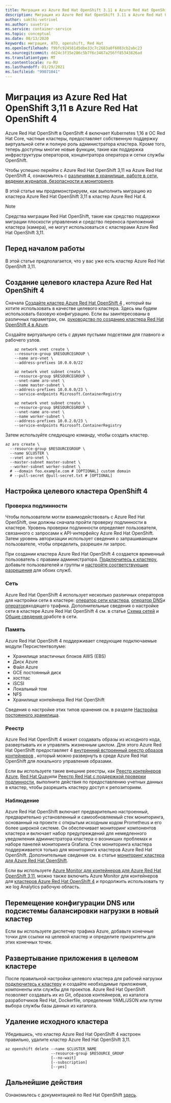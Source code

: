 ```yaml
---
title: Миграция из Azure Red Hat OpenShift 3.11 в Azure Red Hat OpenShift 4
description: Миграция из Azure Red Hat OpenShift 3.11 в Azure Red Hat OpenShift 4
author: sakthi-vetrivel
ms.author: suvetriv
ms.service: container-service
ms.topic: conceptual
ms.date: 08/13/2020
keywords: миграция, АТО, openshift, Red Hat
ms.openlocfilehash: f9bfc924581d5dbe33c7c2683a0f6083cb2abc23
ms.sourcegitcommit: dd24c3f35e286c5b7f6c3467a256ff85343826ad
ms.translationtype: MT
ms.contentlocale: ru-RU
ms.lasthandoff: 01/29/2021
ms.locfileid: "99071041"
---
```

# <a name="migrate-from-azure-red-hat-openshift-311-to-azure-red-hat-openshift-4"></a>Миграция из Azure Red Hat OpenShift 3,11 в Azure Red Hat OpenShift 4

Azure Red Hat OpenShift в OpenShift 4 включает Kubernetes 1,16 в ОС Red Hat Core, частные кластеры, предоставляет собственную поддержку виртуальной сети и полную роль администратора кластера. Кроме того, теперь доступны многие новые функции, такие как поддержка инфраструктуры операторов, концентратора оператора и сетки службы OpenShift.

Чтобы успешно перейти с Azure Red Hat OpenShift 3,11 на Azure Red Hat OpenShift 4, ознакомьтесь с [различиями в хранилище, работе в сети, ведении журналов, безопасности и мониторинге](https://docs.openshift.com/container-platform/4.4/migration/migrating_3_4/planning-migration-3-to-4.html).

В этой статье мы продемонстрируем, как выполнить миграцию из кластера Azure Red Hat OpenShift 3,11 в кластер Azure Red Hat 4.

> [!NOTE]
> Средства миграции Red Hat OpenShift, такие как средство поддержки миграции плоскости управления и средство переноса приложений кластера (камера), не могут использоваться с кластерами Azure Red Hat OpenShift 3,11.

## <a name="before-you-begin"></a>Перед началом работы

В этой статье предполагается, что у вас уже есть кластер Azure Red Hat OpenShift 3,11.

## <a name="create-a-target-azure-red-hat-openshift-4-cluster"></a>Создание целевого кластера Azure Red Hat OpenShift 4

Сначала [Создайте кластер Azure Red Hat OpenShift 4](tutorial-create-cluster.md) , который вы хотите использовать в качестве целевого кластера. Здесь мы будем использовать базовую конфигурацию. Если вы заинтересованы в различных параметрах, см. [руководство по созданию кластера Red Hat OpenShift 4 в Azure](tutorial-create-cluster.md).

Создайте виртуальную сеть с двумя пустыми подсетями для главного и рабочего узлов.

```azurecli-interactive
    az network vnet create \
    --resource-group $RESOURCEGROUP \
    --name aro-vnet \
    --address-prefixes 10.0.0.0/22

    az network vnet subnet create \
    --resource-group $RESOURCEGROUP \
    --vnet-name aro-vnet \
    --name master-subnet \
    --address-prefixes 10.0.0.0/23 \
    --service-endpoints Microsoft.ContainerRegistry

    az network vnet subnet create \
    --resource-group $RESOURCEGROUP \
    --vnet-name aro-vnet \
    --name worker-subnet \
    --address-prefixes 10.0.2.0/23 \
    --service-endpoints Microsoft.ContainerRegistry
```

Затем используйте следующую команду, чтобы создать кластер.

```azurecli-interactive
az aro create \
  --resource-group $RESOURCEGROUP \
  --name $CLUSTER \
  --vnet aro-vnet \
  --master-subnet master-subnet \
  --worker-subnet worker-subnet \
  # --domain foo.example.com # [OPTIONAL] custom domain
  # --pull-secret @pull-secret.txt # [OPTIONAL]
```

## <a name="configure-the-target-openshift-4-cluster"></a>Настройка целевого кластера OpenShift 4

### <a name="authentication"></a>Проверка подлинности

Чтобы пользователи могли взаимодействовать с Azure Red Hat OpenShift, они должны сначала пройти проверку подлинности в кластере. Уровень проверки подлинности определяет пользователя, связанного с запросами к API-интерфейсу Azure Red Hat OpenShift. Затем уровень авторизации использует сведения о запрашивающем пользователе, чтобы определить, разрешен ли запрос.

При создании кластера Azure Red Hat OpenShift 4 создается временный пользователь с правами администратора. [Подключитесь к кластеру](tutorial-connect-cluster.md), добавьте пользователей и группы и [настройте соответствующие разрешения](https://docs.openshift.com/container-platform/4.6/authentication/understanding-authentication.html) для обоих служб.

### <a name="networking"></a>Сеть

Azure Red Hat OpenShift 4 использует несколько различных операторов для настройки сети в кластере: [оператор сети кластера](https://docs.openshift.com/container-platform/4.6/networking/cluster-network-operator.html#nw-cluster-network-operator_cluster-network-operator), [оператор DNS](https://docs.openshift.com/container-platform/4.6/networking/dns-operator.html)и [оператор](https://docs.openshift.com/container-platform/4.6/networking/ingress-operator.html)входящего трафика. Дополнительные сведения о настройке сети в кластере Azure Red Hat OpenShift 4 см. в статье [Схема сетей](concepts-networking.md) и [Общие сведения о](https://docs.openshift.com/container-platform/4.6/networking/understanding-networking.html)работе в сети.

### <a name="storage"></a>Память
Azure Red Hat OpenShift 4 поддерживает следующие подключаемые модули Персистентволуме:

- Хранилище эластичных блоков AWS (EBS)
- Диск Azure
- Файл Azure
- GCE постоянный диск
- хостпас
- iSCSI
- Локальный том
- NFS
- Хранилище контейнера Red Hat OpenShift

Сведения о настройке этих типов хранения см. в разделе [Настройка постоянного хранилища](https://access.redhat.com/documentation/azure_red_hat_openshift/4/html/storage/configuring-persistent-storage).

### <a name="registry"></a>Реестр

Azure Red Hat OpenShift 4 может создавать образы из исходного кода, развертывать их и управлять жизненным циклом. Для этого Azure Red Hat OpenShift предоставляет 4 [внутренний встроенный реестр образов контейнеров](https://docs.openshift.com/container-platform/4.6/registry/registry-options.html) , который можно развернуть в среде Azure Red Hat OpenShift для локального управления образами.

Если вы используете такие внешние реестры, как [Реестр контейнеров Azure](../container-registry/index.yml), [Red Hat Quay](ttps://docs.openshift.com/container-platform/4.6/registry/registry-options.html#registry-quay-overview_registry-options)или [Реестр Red Hat с поддержкой проверки подлинности](https://docs.openshift.com/container-platform/4.6/registry/registry-options.html#registry-authentication-enabled-registry-overview_registry-options), выполните действия по предоставлению учетных данных в кластер, чтобы разрешить кластеру доступ к репозиториям.

### <a name="monitoring"></a>Наблюдение

Azure Red Hat OpenShift включает предварительно настроенный, предварительно установленный и самообновляемый стек мониторинга, основанный на проекте с открытым исходным кодом Prometheus и его более широкой системе. Он обеспечивает мониторинг компонентов кластера и включает набор предупреждений для немедленного уведомления администратора кластера о возникших проблемах и наборе панелей мониторинга Grafana. Стек мониторинга кластера поддерживается только для мониторинга кластеров Azure Red Hat OpenShift. Дополнительные сведения см. в статье [мониторинг кластера для Azure Red Hat OpenShift](https://docs.openshift.com/container-platform/4.6/monitoring/understanding-the-monitoring-stack.html).

Если вы используете [Azure Monitor для контейнеров для Azure Red Hat OpenShift 3,11](../azure-monitor/insights/container-insights-azure-redhat-setup.md), можно также включить Azure Monitor для контейнеров для [кластеров Azure Red Hat OpenShift 4](../azure-monitor/insights/container-insights-azure-redhat4-setup.md) и продолжить использовать ту же log Analytics рабочую область.

## <a name="move-your-dns-or-load-balancer-configuration-to-the-new-cluster"></a>Перемещение конфигурации DNS или подсистемы балансировки нагрузки в новый кластер

Если вы используете диспетчер трафика Azure, добавьте конечные точки для ссылки на целевой кластер и определите приоритеты для этих конечных точек.

## <a name="deploy-application-to-your-target-cluster"></a>Развертывание приложения в целевом кластере

После правильной настройки целевого кластера для рабочей нагрузки [подключитесь к кластеру](tutorial-connect-cluster.md) и создайте необходимые приложения, компоненты или службы для проектов. Azure Red Hat OpenShift позволяет создавать их из Git, образов контейнеров, из каталога разработчиков Red Hat, Dockerfile, определения YAML/JSON или путем выбора службы базы данных из каталога.

## <a name="delete-your-source-cluster"></a>Удаление исходного кластера
Убедившись, что кластер Azure Red Hat OpenShift 4 настроен правильно, удалите кластер Azure Red Hat OpenShift 3,11.

```
az openshift delete --name $CLUSTER_NAME
                    --resource-group $RESOURCE_GROUP
                    [--no-wait]
                    [--subscription]
                    [--yes]
```
## <a name="next-steps"></a>Дальнейшие действия
Ознакомьтесь с документацией по Red Hat OpenShift [здесь](https://docs.openshift.com/container-platform/4.6/welcome/index.html).